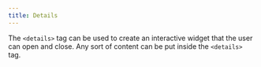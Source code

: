 ```yaml
---
title: Details
---
```

The `<details>` tag can be used to create an interactive widget that the user can open and close. Any sort of content can be put inside the `<details>` tag.
